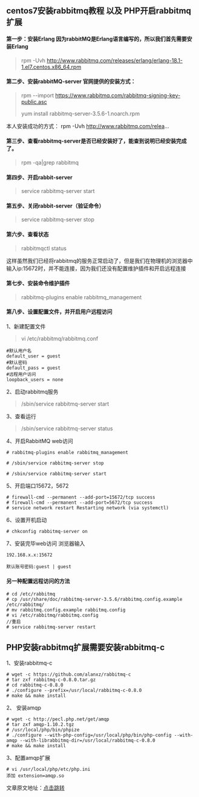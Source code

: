 ## centos7安装rabbitmq教程 以及 PHP开启rabbitmq扩展



#### 第一步：安装Erlang 因为rabbitMQ是Erlang语言编写的，所以我们首先需要安装Erlang

> rpm -Uvh http://www.rabbitmq.com/releases/erlang/erlang-18.1-1.el7.centos.x86_64.rpm 



#### 第二步、安装rabbitMQ-server 官网提供的安装方式：

> rpm --import https://www.rabbitmq.com/rabbitmq-signing-key-public.asc
>
>  yum install rabbitmq-server-3.5.6-1.noarch.rpm 

本人安装成功的方式： rpm -Uvh http://www.rabbitmq.com/relea...



#### 第三步、查看rabbitmq-server是否已经安装好了，能查到说明已经安装完成了。 

> rpm -qa|grep rabbitmq



#### 第四步、开启rabbit-server 

> service rabbitmq-server start



#### 第五步、关闭rabbit-server（验证命令） 

> service rabbitmq-server stop



#### 第六步、查看状态

> rabbitmqctl status



这样虽然我们已经将rabbitmq的服务正常启动了，但是我们在物理机的浏览器中输入ip:15672时，并不能连接，因为我们还没有配置维护插件和开启远程连接



#### 第七步、安装命令维护插件

> rabbitmq-plugins enable rabbitmq_management



#### 第八步、设置配置文件，并开启用户远程访问 

1、新建配置文件

> vi /etc/rabbitmq/rabbitmq.conf

```
#默认用户名
default_user = guest
#默认密码
default_pass = guest
#远程用户访问
loopback_users = none
```

2、启动rabbitmq服务

> /sbin/service rabbitmq-server start

3、查看运行

> /sbin/service rabbitmq-server status

4、开启RabbitMQ web访问

```
# rabbitmq-plugins enable rabbitmq_management 

# /sbin/service rabbitmq-server stop 

# /sbin/service rabbitmq-server start
```

5、开启端口15672，5672

```
# firewall-cmd --permanent --add-port=15672/tcp success
# firewall-cmd --permanent --add-port=5672/tcp success
# service network restart Restarting network (via systemctl)
```

6、设置开机启动

```
# chkconfig rabbitmq-server on
```

7、安装完毕web访问 浏览器输入

```
192.168.x.x:15672

默认账号密码:guest | guest
```



#### 另一种配置远程访问的方法

```
# cd /etc/rabbitmq
# cp /usr/share/doc/rabbitmq-server-3.5.6/rabbitmq.config.example /etc/rabbitmq/
# mv rabbitmq.config.example rabbitmq.config
# vi /etc/rabbitmq/rabbitmq.config
//重启 
# service rabbitmq-server restart
```



## PHP安装rabbitmq扩展需要安装rabbitmq-c

1、安装rabbitmq-c 

```
# wget -c https://github.com/alanxz/rabbitmq-c
# tar zxf rabbitmq-c-0.8.0.tar.gz
# cd rabbitmq-c-0.8.0
# ./configure --prefix=/usr/local/rabbitmq-c-0.8.0
# make && make install
```

2、 安装amqp

```
# wget -c http://pecl.php.net/get/amqp
# tar zxf amqp-1.10.2.tgz
# /usr/local/php/bin/phpize
# ./configure --with-php-config=/usr/local/php/bin/php-config --with-amqp --with-librabbitmq-dir=/usr/local/rabbitmq-c-0.8.0
# make && make install
```

3、配置amqp扩展

```
# vi /usr/local/php/etc/php.ini 
添加 extension=amqp.so
```





文章原文地址：[点击跳转](https://coffeephp.com/articles/13)